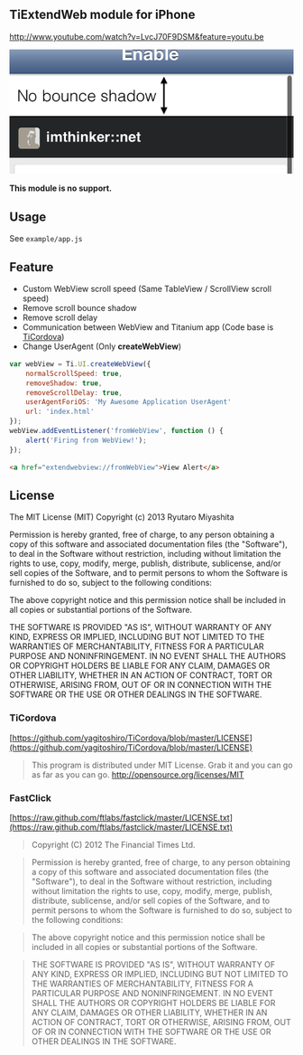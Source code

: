 TiExtendWeb module for iPhone
-----

http://www.youtube.com/watch?v=LvcJ70F9DSM&feature=youtu.be

![image](tiextendweb.png)

**This module is no support.**

## Usage

See `example/app.js`

## Feature

* Custom WebView scroll speed (Same TableView / ScrollView scroll speed)
* Remove scroll bounce shadow
* Remove scroll delay
* Communication between WebView and Titanium app (Code base is [TiCordova](https://github.com/yagitoshiro/TiCordova))
* Change UserAgent (Only **createWebView**)

```javascript
var webView = Ti.UI.createWebView({
    normalScrollSpeed: true,
    removeShadow: true,
    removeScrollDelay: true,
    userAgentForiOS: 'My Awesome Application UserAgent'
    url: 'index.html'
});
webView.addEventListener('fromWebView', function () {
    alert('Firing from WebView!');
});
```

```html
<a href="extendwebview://fromWebView">View Alert</a>
```

## License

The MIT License (MIT) Copyright (c) 2013 Ryutaro Miyashita

Permission is hereby granted, free of charge, to any person obtaining a copy of this software and associated documentation files (the "Software"), to deal in the Software without restriction, including without limitation the rights to use, copy, modify, merge, publish, distribute, sublicense, and/or sell copies of the Software, and to permit persons to whom the Software is furnished to do so, subject to the following conditions:

The above copyright notice and this permission notice shall be included in all copies or substantial portions of the Software.

THE SOFTWARE IS PROVIDED "AS IS", WITHOUT WARRANTY OF ANY KIND, EXPRESS OR IMPLIED, INCLUDING BUT NOT LIMITED TO THE WARRANTIES OF MERCHANTABILITY, FITNESS FOR A PARTICULAR PURPOSE AND NONINFRINGEMENT. IN NO EVENT SHALL THE AUTHORS OR COPYRIGHT HOLDERS BE LIABLE FOR ANY CLAIM, DAMAGES OR OTHER LIABILITY, WHETHER IN AN ACTION OF CONTRACT, TORT OR OTHERWISE, ARISING FROM, OUT OF OR IN CONNECTION WITH THE SOFTWARE OR THE USE OR OTHER DEALINGS IN THE SOFTWARE.

### TiCordova

[https://github.com/yagitoshiro/TiCordova/blob/master/LICENSE](https://github.com/yagitoshiro/TiCordova/blob/master/LICENSE)
> This program is distributed under MIT License. Grab it and you can go as far as you can go.
> http://opensource.org/licenses/MIT

### FastClick

[https://raw.github.com/ftlabs/fastclick/master/LICENSE.txt](https://raw.github.com/ftlabs/fastclick/master/LICENSE.txt)
> Copyright (C) 2012 The Financial Times Ltd.

> Permission is hereby granted, free of charge, to any person obtaining a copy of this software and associated documentation files (the "Software"), to deal in the Software without restriction, including without limitation the rights to use, copy, modify, merge, publish, distribute, sublicense, and/or sell copies of the Software, and to permit persons to whom the Software is furnished to do so, subject to the following conditions:

> The above copyright notice and this permission notice shall be included in all copies or substantial portions of the Software.

> THE SOFTWARE IS PROVIDED "AS IS", WITHOUT WARRANTY OF ANY KIND, EXPRESS OR IMPLIED, INCLUDING BUT NOT LIMITED TO THE WARRANTIES OF MERCHANTABILITY, FITNESS FOR A PARTICULAR PURPOSE AND NONINFRINGEMENT. IN NO EVENT SHALL THE AUTHORS OR COPYRIGHT HOLDERS BE LIABLE FOR ANY CLAIM, DAMAGES OR OTHER LIABILITY, WHETHER IN AN ACTION OF CONTRACT, TORT OR OTHERWISE, ARISING FROM, OUT OF OR IN CONNECTION WITH THE SOFTWARE OR THE USE OR OTHER DEALINGS IN THE SOFTWARE.